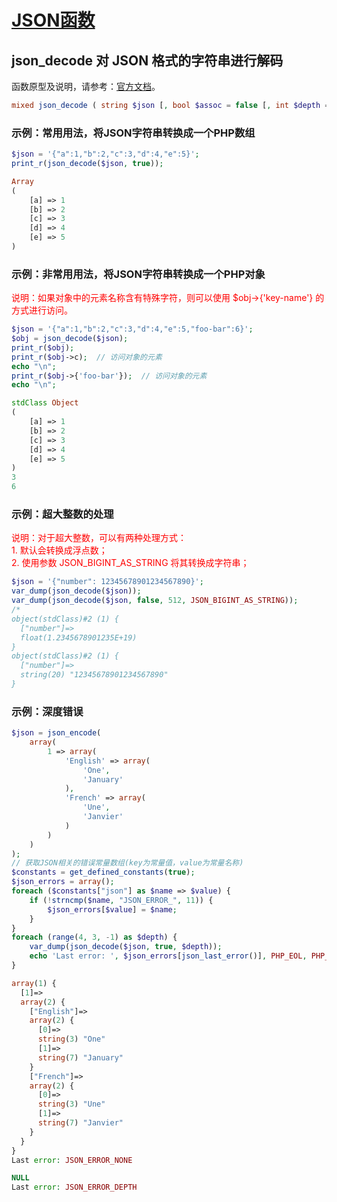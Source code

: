 # [JSON函数](https://github.com/mumingv/php/tree/master/func/json)

## json_decode 对 JSON 格式的字符串进行解码

函数原型及说明，请参考：[官方文档](http://php.net/manual/zh/function.json-decode.php)。

```php
mixed json_decode ( string $json [, bool $assoc = false [, int $depth = 512 [, int $options = 0 ]]] )
```

### 示例：常用用法，将JSON字符串转换成一个PHP数组

```php
$json = '{"a":1,"b":2,"c":3,"d":4,"e":5}';
print_r(json_decode($json, true));
```
```php
Array
(
    [a] => 1
    [b] => 2
    [c] => 3
    [d] => 4
    [e] => 5
)
```


### 示例：非常用用法，将JSON字符串转换成一个PHP对象

<font color="red">说明：如果对象中的元素名称含有特殊字符，则可以使用 $obj->{'key-name'} 的方式进行访问。</font>

```php
$json = '{"a":1,"b":2,"c":3,"d":4,"e":5,"foo-bar":6}';
$obj = json_decode($json);
print_r($obj);
print_r($obj->c);  // 访问对象的元素
echo "\n";
print_r($obj->{'foo-bar'});  // 访问对象的元素
echo "\n";
```
```php
stdClass Object
(
    [a] => 1
    [b] => 2
    [c] => 3
    [d] => 4
    [e] => 5
)
3
6
```


### 示例：超大整数的处理

<font color="red">
说明：对于超大整数，可以有两种处理方式：<br/>
1. 默认会转换成浮点数；<br/>
2. 使用参数 JSON_BIGINT_AS_STRING 将其转换成字符串；<br/>
</font>

```php
$json = '{"number": 12345678901234567890}';
var_dump(json_decode($json));
var_dump(json_decode($json, false, 512, JSON_BIGINT_AS_STRING));
/*
object(stdClass)#2 (1) {
  ["number"]=>
  float(1.2345678901235E+19)
}
object(stdClass)#2 (1) {
  ["number"]=>
  string(20) "12345678901234567890"
}
```


### 示例：深度错误

```php
$json = json_encode(
    array(
        1 => array(
            'English' => array(
                'One',
                'January'
            ),
            'French' => array(
                'Une',
                'Janvier'
            )
        )
    )
);
// 获取JSON相关的错误常量数组(key为常量值，value为常量名称)
$constants = get_defined_constants(true);
$json_errors = array();
foreach ($constants["json"] as $name => $value) {
    if (!strncmp($name, "JSON_ERROR_", 11)) {
        $json_errors[$value] = $name;
    }
}
foreach (range(4, 3, -1) as $depth) {
    var_dump(json_decode($json, true, $depth));
    echo 'Last error: ', $json_errors[json_last_error()], PHP_EOL, PHP_EOL;
}
```
```php
array(1) {
  [1]=>
  array(2) {
    ["English"]=>
    array(2) {
      [0]=>
      string(3) "One"
      [1]=>
      string(7) "January"
    }
    ["French"]=>
    array(2) {
      [0]=>
      string(3) "Une"
      [1]=>
      string(7) "Janvier"
    }
  }
}
Last error: JSON_ERROR_NONE

NULL
Last error: JSON_ERROR_DEPTH
```


